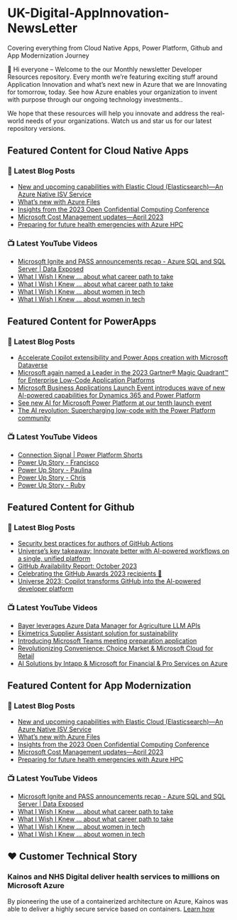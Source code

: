 # UK-Digital-AppInnovation-NewsLetter

Covering everything from Cloud Native Apps, Power Platform, Github and App Modernization Journey

👋 Hi everyone – Welcome to the our Monthly newsletter Developer Resources repository. Every month we’re featuring exciting stuff around Application Innovation and what’s next new in Azure that we are Innovating for tomorrow, today. See how Azure enables your organization to invent with purpose through our ongoing technology investments..


We hope that these resources will help you innovate and address the real-world needs of your organizations. Watch us and star us for our latest repository versions.

## Featured Content for Cloud Native Apps


### 📝 Latest Blog Posts

    
<!-- BLOGCNA:START -->
- [New and upcoming capabilities with Elastic Cloud (Elasticsearch)—An Azure Native ISV Service](https://azure.microsoft.com/blog/new-and-upcoming-capabilities-with-elastic-cloud-elasticsearch-an-azure-native-isv-service/)
- [What’s new with Azure Files](https://azure.microsoft.com/blog/what-s-new-with-azure-files/)
- [Insights from the 2023 Open Confidential Computing Conference](https://azure.microsoft.com/blog/insights-from-the-2023-open-confidential-computing-conference/)
- [Microsoft Cost Management updates—April 2023](https://azure.microsoft.com/blog/microsoft-cost-management-updates-april-2023/)
- [Preparing for future health emergencies with Azure HPC ](https://azure.microsoft.com/blog/preparing-for-future-health-emergencies-with-azure-hpc/)
<!-- BLOGCNA:END -->

### 📺 Latest YouTube Videos

 
<!-- YOUTUBECNA:START -->
- [Microsoft Ignite and PASS announcements recap - Azure SQL and SQL Server | Data Exposed](https://www.youtube.com/watch?v=5XFp6nAO46s)
- [What I Wish I Knew ... about what career path to take](https://www.youtube.com/watch?v=ZKMKTi-5wGE)
- [What I Wish I Knew ... about what career path to take](https://www.youtube.com/watch?v=1cF-9sz7pqg)
- [What I Wish I Knew ... about women in tech](https://www.youtube.com/watch?v=fPZqeyW8Udk)
- [What I Wish I Knew ... about women in tech](https://www.youtube.com/watch?v=C2f5-vud-yM)
<!-- YOUTUBECNA:END -->

##  Featured Content for PowerApps
### 📝 Latest Blog Posts
<!-- BLOGPOWER:START -->
- [Accelerate Copilot extensibility and Power Apps creation with Microsoft Dataverse](https://cloudblogs.microsoft.com/powerplatform/2023/11/15/accelerate-copilot-extensibility-and-power-app-creation-with-microsoft-dataverse/)
- [Microsoft again named a Leader in the 2023 Gartner® Magic Quadrant™ for Enterprise Low-Code Application Platforms](https://powerapps.microsoft.com/en-us/blog/microsoft-again-named-a-leader-in-the-2023-gartner-magic-quadrant-for-enterprise-low-code-application-platforms/)
- [Microsoft Business Applications Launch Event introduces wave of new AI-powered capabilities for Dynamics 365 and Power Platform](https://cloudblogs.microsoft.com/dynamics365/bdm/2023/10/25/microsoft-business-applications-launch-event-introduces-wave-of-new-ai-powered-capabilities-for-dynamics-365-and-power-platform/)
- [See new AI for Microsoft Power Platform at our tenth launch event](https://cloudblogs.microsoft.com/powerplatform/2023/10/04/see-new-ai-for-microsoft-power-platform-at-our-tenth-launch-event/)
- [The AI revolution: Supercharging low-code with the Power Platform community](https://cloudblogs.microsoft.com/powerplatform/2023/10/03/the-ai-revolution-supercharging-low-code-with-the-power-platform-community/)
<!-- BLOGPOWER:END -->
 ### 📺 Latest YouTube Videos
    
<!-- YOUTUBEPOWER:START -->
- [Connection Signal | Power Platform Shorts](https://www.youtube.com/watch?v=5ql2UdlxO-k)
- [Power Up Story - Francisco](https://www.youtube.com/watch?v=UecCChS669c)
- [Power Up Story - Paulina](https://www.youtube.com/watch?v=z4JZXQ760WE)
- [Power Up Story - Chris](https://www.youtube.com/watch?v=GIhHV0yNAGI)
- [Power Up Story - Ruby](https://www.youtube.com/watch?v=Xsf7Ecl-c8I)
<!-- YOUTUBEPOWER:END -->

##  Featured Content for Github
### 📝 Latest Blog Posts
<!-- BLOGGITHUB:START -->
- [Security best practices for authors of GitHub Actions](https://github.blog/2023-11-16-security-best-practices-for-authors-of-github-actions/)
- [Universe&#8217;s key takeaway: Innovate better with AI-powered workflows on a single, unified platform](https://github.blog/2023-11-15-universes-key-takeaway-innovate-better-with-ai-powered-workflows-on-a-single-unified-platform/)
- [GitHub Availability Report: October 2023](https://github.blog/2023-11-13-github-availability-report-october-2023/)
- [Celebrating the GitHub Awards 2023 recipients 🎉](https://github.blog/2023-11-09-celebrating-the-github-awards-2023-recipients/)
- [Universe 2023: Copilot transforms GitHub into the AI-powered developer platform](https://github.blog/2023-11-08-universe-2023-copilot-transforms-github-into-the-ai-powered-developer-platform/)
<!-- BLOGGITHUB:END -->
### 📺 Latest YouTube Videos
<!-- YOUTUBEGITHUB:START -->
- [Bayer leverages Azure Data Manager for Agriculture LLM APIs](https://www.youtube.com/watch?v=y4i6LRnHtVk)
- [Ekimetrics Supplier Assistant solution for sustainability](https://www.youtube.com/watch?v=d8X8qjml7sY)
- [Introducing Microsoft Teams meeting preparation application](https://www.youtube.com/watch?v=eE3-2eZ4OVI)
- [Revolutionizing Convenience: Choice Market &amp; Microsoft Cloud for Retail](https://www.youtube.com/watch?v=wKrJ67PJxRE)
- [AI Solutions by Intapp &amp; Microsoft for Financial &amp; Pro Services on Azure](https://www.youtube.com/watch?v=dypHpr7ntsg)
<!-- YOUTUBEGITHUB:END -->
##  Featured Content for App Modernization
### 📝 Latest Blog Posts
<!-- BLOGAPPMOD:START -->
- [New and upcoming capabilities with Elastic Cloud (Elasticsearch)—An Azure Native ISV Service](https://azure.microsoft.com/blog/new-and-upcoming-capabilities-with-elastic-cloud-elasticsearch-an-azure-native-isv-service/)
- [What’s new with Azure Files](https://azure.microsoft.com/blog/what-s-new-with-azure-files/)
- [Insights from the 2023 Open Confidential Computing Conference](https://azure.microsoft.com/blog/insights-from-the-2023-open-confidential-computing-conference/)
- [Microsoft Cost Management updates—April 2023](https://azure.microsoft.com/blog/microsoft-cost-management-updates-april-2023/)
- [Preparing for future health emergencies with Azure HPC ](https://azure.microsoft.com/blog/preparing-for-future-health-emergencies-with-azure-hpc/)
<!-- BLOGAPPMOD:END -->
### 📺 Latest YouTube Videos
<!-- YOUTUBEAPPMOD:START -->
- [Microsoft Ignite and PASS announcements recap - Azure SQL and SQL Server | Data Exposed](https://www.youtube.com/watch?v=5XFp6nAO46s)
- [What I Wish I Knew ... about what career path to take](https://www.youtube.com/watch?v=ZKMKTi-5wGE)
- [What I Wish I Knew ... about what career path to take](https://www.youtube.com/watch?v=1cF-9sz7pqg)
- [What I Wish I Knew ... about women in tech](https://www.youtube.com/watch?v=fPZqeyW8Udk)
- [What I Wish I Knew ... about women in tech](https://www.youtube.com/watch?v=C2f5-vud-yM)
<!-- YOUTUBEAPPMOD:END -->


## ♥️ Customer Technical Story 

### Kainos and NHS Digital deliver health services to millions on Microsoft Azure

By pioneering the use of a containerized architecture on Azure, Kainos was able to deliver a highly secure service based on containers. [Learn how](https://customers.microsoft.com/en-us/story/1368348549535774520-kainos-and-nhs-digital-deliver-health-services-to-millions-on-microsoft-azure)

